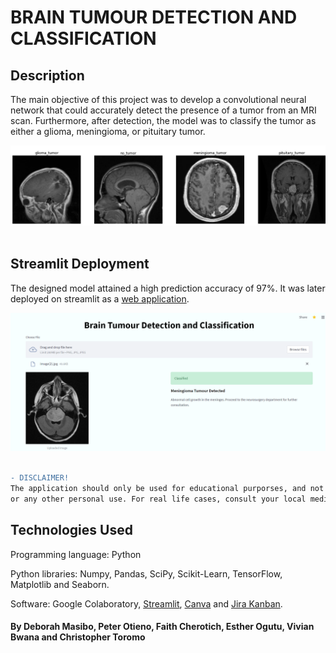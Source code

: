 # BRAIN TUMOUR DETECTION AND CLASSIFICATION

## Description
The main objective of this project was to develop a convolutional neural network that could accurately detect the presence of a tumor from an MRI scan. Furthermore, after detection, the model was to classify the tumor as either a glioma, meningioma, or pituitary tumor.

![alt text](https://github.com/CHRISTOROMO/BRAIN-TUMOR-DETECTION-USING-NEURAL-NETWORK/blob/main/images/tumours.png?raw=true)
<br />
<br />

## Streamlit Deployment

The designed model attained a high prediction accuracy of 97%. It was later deployed on streamlit as a [web application](https://share.streamlit.io/deborahmasibo/moringa-core-module-2-project/main/bt2/braintumour2.py).

![alt text](https://github.com/CHRISTOROMO/BRAIN-TUMOR-DETECTION-USING-NEURAL-NETWORK/blob/main/images/app2.png?raw=true)
<br />
<br />

```diff
- DISCLAIMER!
The application should only be used for educational purporses, and not for self-diagnosis 
or any other personal use. For real life cases, consult your local medical authority for advice.
```

## Technologies Used
Programming language: Python  

Python libraries: Numpy, Pandas, SciPy, Scikit-Learn, TensorFlow, Matplotlib and Seaborn. 

Software: Google Colaboratory, [Streamlit](https://share.streamlit.io/deborahmasibo/moringa-core-module-2-project/main/bt2/braintumour2.py), [Canva](https://www.canva.com/design/DAFBCQtn71o/cSxsNfhVb0CDA-ZcTLSkVw/edit?utm_content=DAFBCQtn71o&utm_campaign=designshare&utm_medium=link2&utm_source=sharebutton#2) and [Jira Kanban](https://christopherktoromo.atlassian.net/jira/software/projects/BTD/boards/4).


#### By Deborah Masibo, Peter Otieno, Faith Cherotich, Esther Ogutu, Vivian Bwana and Christopher Toromo
